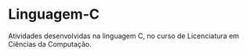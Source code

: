 # Linguagem-C
Atividades desenvolvidas na linguagem C, no curso de Licenciatura em Ciências da Computação.
